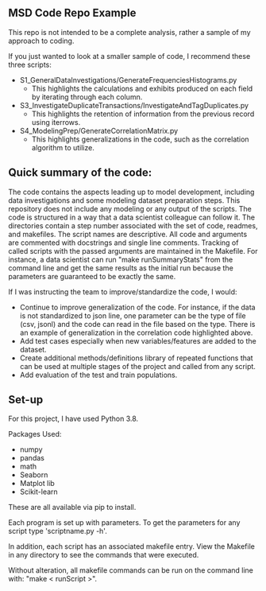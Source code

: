 MSD Code Repo Example
-------------
This repo is not intended to be a complete analysis, rather a sample of my approach to coding.  

If you just wanted to look at a smaller sample of code, I recommend these three scripts:
* S1_GeneralDataInvestigations/GenerateFrequenciesHistograms.py
    * This highlights the calculations and exhibits produced on each field by iterating through each column.
* S3_InvestigateDuplicateTransactions/InvestigateAndTagDuplicates.py
    * This highlights the retention of information from the previous record using iterrows.
* S4_ModelingPrep/GenerateCorrelationMatrix.py
    * This highlights generalizations in the code, such as the correlation algorithm to utilize.

Quick summary of the code:
-------------
The code contains the aspects leading up to model development, including data investigations and some modeling dataset 
preparation steps.  This repository does not include any modeling or any output of the scripts. The code is structured 
in a way that a data scientist colleague can follow it. The directories contain a step number associated with the set of 
code, readmes, and makefiles. The script names are descriptive. All code and arguments are commented with docstrings and 
single line comments. Tracking of called scripts with the passed arguments are maintained in the Makefile.  For instance, a data scientist can run "make runSummaryStats" from the command line and get the same results as the initial run because the parameters are guaranteed to be exactly the same.

If I was instructing the team to improve/standardize the code, I would:
* Continue to improve generalization of the code.  For instance, if the data is not standardized to json line, one parameter can be the type of file (csv, jsonl) and the code can read in the file based on the type.  There is an example of generalization in the correlation code highlighted above.
* Add test cases especially when new variables/features are added to the dataset.
* Create additional methods/definitions library of repeated functions that can be used at multiple stages of the project and called from any script.
* Add evaluation of the test and train populations.

Set-up
-------------

For this project, I have used Python 3.8.

Packages Used:
 - numpy
 - pandas
 - math
 - Seaborn
 - Matplot lib
 - Scikit-learn
    
These are all available via pip to install. 

Each program is set up with parameters.  To get the parameters for any script type 'scriptname.py -h'.

In addition, each script has an associated makefile entry.  View the Makefile in any directory to see the commands that
were executed.

Without alteration, all makefile commands can be run on the command line with: "make < runScript >".